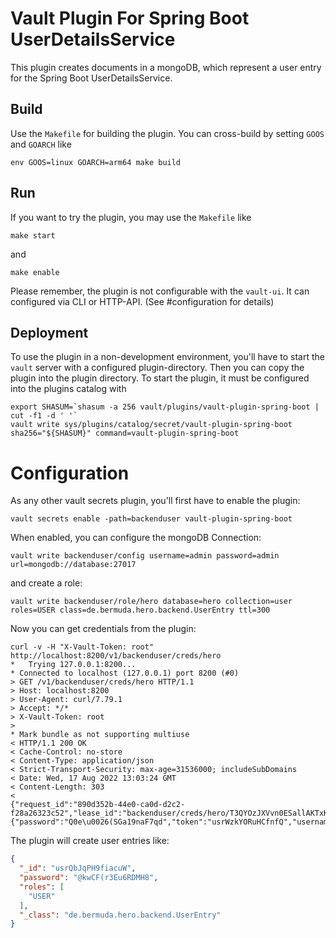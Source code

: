 # Vault Plugin For Spring Boot UserDetailsService

This plugin creates documents in a mongoDB, which represent a user entry for the Spring Boot UserDetailsService.

## Build

Use the `Makefile` for building the plugin. You can cross-build by setting `GOOS` and `GOARCH` like

```shell
env GOOS=linux GOARCH=arm64 make build
```

## Run

If you want to try the plugin, you may use the `Makefile` like

```shell
make start
```

and

```shell
make enable 
```

Please remember, the plugin is not configurable with the `vault-ui`. It can configured via CLI or HTTP-API. (See
#configuration for details)

## Deployment

To use the plugin in a non-development environment, you'll have to start the `vault` server with a configured
plugin-directory. Then you can copy the plugin into the plugin directory. To start the plugin, it must be configured
into the plugins catalog with

```shell
export SHASUM=`shasum -a 256 vault/plugins/vault-plugin-spring-boot | cut -f1 -d ' '`
vault write sys/plugins/catalog/secret/vault-plugin-spring-boot sha256="${SHASUM}" command=vault-plugin-spring-boot
```

# Configuration

As any other vault secrets plugin, you'll first have to enable the plugin:

```shell
vault secrets enable -path=backenduser vault-plugin-spring-boot
```

When enabled, you can configure the mongoDB Connection:

```shell
vault write backenduser/config username=admin password=admin url=mongodb://database:27017
```

and create a role:

```shell
vault write backenduser/role/hero database=hero collection=user roles=USER class=de.bermuda.hero.backend.UserEntry ttl=300
```

Now you can get credentials from the plugin:

```shell
curl -v -H "X-Vault-Token: root"  http://localhost:8200/v1/backenduser/creds/hero
*   Trying 127.0.0.1:8200...
* Connected to localhost (127.0.0.1) port 8200 (#0)
> GET /v1/backenduser/creds/hero HTTP/1.1
> Host: localhost:8200
> User-Agent: curl/7.79.1
> Accept: */*
> X-Vault-Token: root
> 
* Mark bundle as not supporting multiuse
< HTTP/1.1 200 OK
< Cache-Control: no-store
< Content-Type: application/json
< Strict-Transport-Security: max-age=31536000; includeSubDomains
< Date: Wed, 17 Aug 2022 13:03:24 GMT
< Content-Length: 303
< 
{"request_id":"890d352b-44e0-ca0d-d2c2-f28a26323c52","lease_id":"backenduser/creds/hero/T3QYOzJXVvn0ESallAKTxKnG","renewable":true,"lease_duration":2764800,"data":{"password":"Q0e\u0026(SGa19naF7qd","token":"usrWzkYORuHCfnfQ","username":"usrWzkYORuHCfnfQ"},"wrap_info":null,"warnings":null,"auth":null}
```

The plugin will create user entries like:

```json
{
  "_id": "usrQbJqPH9fiacuW",
  "password": "@kwCF(r3Eu6RDMH8",
  "roles": [
    "USER"
  ],
  "_class": "de.bermuda.hero.backend.UserEntry"
}
```